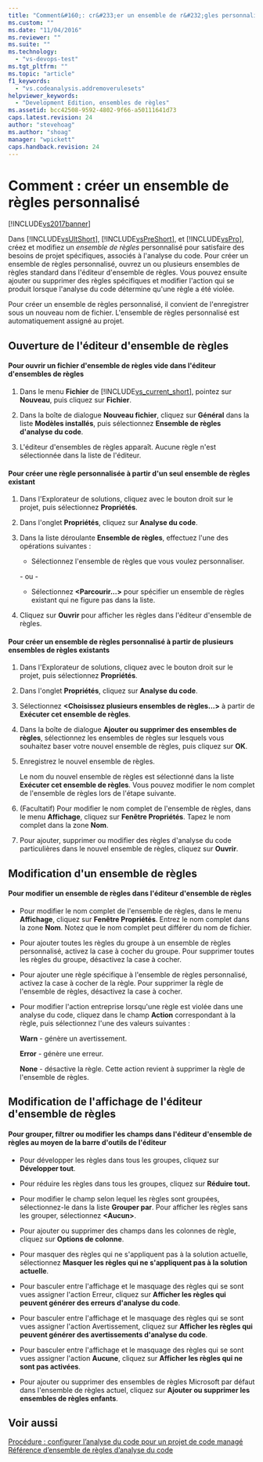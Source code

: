 ```yaml
---
title: "Comment&#160;: cr&#233;er un ensemble de r&#232;gles personnalis&#233; | Microsoft Docs"
ms.custom: ""
ms.date: "11/04/2016"
ms.reviewer: ""
ms.suite: ""
ms.technology: 
  - "vs-devops-test"
ms.tgt_pltfrm: ""
ms.topic: "article"
f1_keywords: 
  - "vs.codeanalysis.addremoverulesets"
helpviewer_keywords: 
  - "Development Edition, ensembles de règles"
ms.assetid: bcc42508-9592-4802-9f66-a50111641d73
caps.latest.revision: 24
author: "stevehoag"
ms.author: "shoag"
manager: "wpickett"
caps.handback.revision: 24
---
```

# Comment&#160;: cr&#233;er un ensemble de r&#232;gles personnalis&#233;
[!INCLUDE[vs2017banner](../code-quality/includes/vs2017banner.md)]

Dans [!INCLUDE[vsUltShort](../code-quality/includes/vsultshort_md.md)], [!INCLUDE[vsPreShort](../code-quality/includes/vspreshort_md.md)], et [!INCLUDE[vsPro](../code-quality/includes/vspro_md.md)], créez et modifiez un *ensemble de règles* personnalisé pour satisfaire des besoins de projet spécifiques, associés à l'analyse du code.  Pour créer un ensemble de règles personnalisé, ouvrez un ou plusieurs ensembles de règles standard dans l'éditeur d'ensemble de règles.  Vous pouvez ensuite ajouter ou supprimer des règles spécifiques et modifier l'action qui se produit lorsque l'analyse du code détermine qu'une règle a été violée.  
  
 Pour créer un ensemble de règles personnalisé, il convient de l'enregistrer sous un nouveau nom de fichier.  L'ensemble de règles personnalisé est automatiquement assigné au projet.  
  
## Ouverture de l'éditeur d'ensemble de règles  
  
#### Pour ouvrir un fichier d'ensemble de règles vide dans l'éditeur d'ensembles de règles  
  
1.  Dans le menu **Fichier** de [!INCLUDE[vs_current_short](../code-quality/includes/vs_current_short_md.md)], pointez sur **Nouveau**, puis cliquez sur **Fichier**.  
  
2.  Dans la boîte de dialogue **Nouveau fichier**, cliquez sur **Général** dans la liste **Modèles installés**, puis sélectionnez **Ensemble de règles d'analyse du code**.  
  
3.  L'éditeur d'ensembles de règles apparaît.  Aucune règle n'est sélectionnée dans la liste de l'éditeur.  
  
#### Pour créer une règle personnalisée à partir d'un seul ensemble de règles existant  
  
1.  Dans l'Explorateur de solutions, cliquez avec le bouton droit sur le projet, puis sélectionnez **Propriétés**.  
  
2.  Dans l'onglet **Propriétés**, cliquez sur **Analyse du code**.  
  
3.  Dans la liste déroulante **Ensemble de règles**, effectuez l'une des opérations suivantes :  
  
    -   Sélectionnez l'ensemble de règles que vous voulez personnaliser.  
  
     \- ou \-  
  
    -   Sélectionnez **\<Parcourir...\>** pour spécifier un ensemble de règles existant qui ne figure pas dans la liste.  
  
4.  Cliquez sur **Ouvrir** pour afficher les règles dans l'éditeur d'ensemble de règles.  
  
#### Pour créer un ensemble de règles personnalisé à partir de plusieurs ensembles de règles existants  
  
1.  Dans l'Explorateur de solutions, cliquez avec le bouton droit sur le projet, puis sélectionnez **Propriétés**.  
  
2.  Dans l'onglet **Propriétés**, cliquez sur **Analyse du code**.  
  
3.  Sélectionnez **\<Choisissez plusieurs ensembles de règles...\>** à partir de **Exécuter cet ensemble de règles**.  
  
4.  Dans la boîte de dialogue **Ajouter ou supprimer des ensembles de règles**, sélectionnez les ensembles de règles sur lesquels vous souhaitez baser votre nouvel ensemble de règles, puis cliquez sur **OK**.  
  
5.  Enregistrez le nouvel ensemble de règles.  
  
     Le nom du nouvel ensemble de règles est sélectionné dans la liste **Exécuter cet ensemble de règles**.  Vous pouvez modifier le nom complet de l'ensemble de règles lors de l'étape suivante.  
  
6.  \(Facultatif\) Pour modifier le nom complet de l'ensemble de règles, dans le menu **Affichage**, cliquez sur **Fenêtre Propriétés**.  Tapez le nom complet dans la zone **Nom**.  
  
7.  Pour ajouter, supprimer ou modifier des règles d'analyse du code particulières dans le nouvel ensemble de règles, cliquez sur **Ouvrir**.  
  
## Modification d'un ensemble de règles  
  
#### Pour modifier un ensemble de règles dans l'éditeur d'ensemble de règles  
  
-   Pour modifier le nom complet de l'ensemble de règles, dans le menu **Affichage**, cliquez sur **Fenêtre Propriétés**.  Entrez le nom complet dans la zone **Nom**.  Notez que le nom complet peut différer du nom de fichier.  
  
-   Pour ajouter toutes les règles du groupe à un ensemble de règles personnalisé, activez la case à cocher du groupe.  Pour supprimer toutes les règles du groupe, désactivez la case à cocher.  
  
-   Pour ajouter une règle spécifique à l'ensemble de règles personnalisé, activez la case à cocher de la règle.  Pour supprimer la règle de l'ensemble de règles, désactivez la case à cocher.  
  
-   Pour modifier l'action entreprise lorsqu'une règle est violée dans une analyse du code, cliquez dans le champ **Action** correspondant à la règle, puis sélectionnez l'une des valeurs suivantes :  
  
     **Warn** \- génère un avertissement.  
  
     **Error** \- génère une erreur.  
  
     **None** \- désactive la règle.  Cette action revient à supprimer la règle de l'ensemble de règles.  
  
## Modification de l'affichage de l'éditeur d'ensemble de règles  
  
#### Pour grouper, filtrer ou modifier les champs dans l'éditeur d'ensemble de règles au moyen de la barre d'outils de l'éditeur  
  
-   Pour développer les règles dans tous les groupes, cliquez sur **Développer tout**.  
  
-   Pour réduire les règles dans tous les groupes, cliquez sur **Réduire tout.**  
  
-   Pour modifier le champ selon lequel les règles sont groupées, sélectionnez\-le dans la liste **Grouper par**.  Pour afficher les règles sans les grouper, sélectionnez **\<Aucun\>**.  
  
-   Pour ajouter ou supprimer des champs dans les colonnes de règle, cliquez sur **Options de colonne**.  
  
-   Pour masquer des règles qui ne s'appliquent pas à la solution actuelle, sélectionnez **Masquer les règles qui ne s'appliquent pas à la solution actuelle**.  
  
-   Pour basculer entre l'affichage et le masquage des règles qui se sont vues assigner l'action Erreur, cliquez sur **Afficher les règles qui peuvent générer des erreurs d'analyse du code**.  
  
-   Pour basculer entre l'affichage et le masquage des règles qui se sont vues assigner l'action Avertissement, cliquez sur **Afficher les règles qui peuvent générer des avertissements d'analyse du code**.  
  
-   Pour basculer entre l'affichage et le masquage des règles qui se sont vues assigner l'action **Aucune**, cliquez sur **Afficher les règles qui ne sont pas activées**.  
  
-   Pour ajouter ou supprimer des ensembles de règles Microsoft par défaut dans l'ensemble de règles actuel, cliquez sur **Ajouter ou supprimer les ensembles de règles enfants**.  
  
## Voir aussi  
 [Procédure : configurer l’analyse du code pour un projet de code managé](../code-quality/how-to-configure-code-analysis-for-a-managed-code-project.md)   
 [Référence d’ensemble de règles d’analyse du code](../code-quality/code-analysis-rule-set-reference.md)